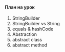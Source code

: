 #### План на урок

1. StringBuilder
2. StringBuilder vs String
3. equals & hashCode
4. Abstraction
5. abstract class
6. abstract method